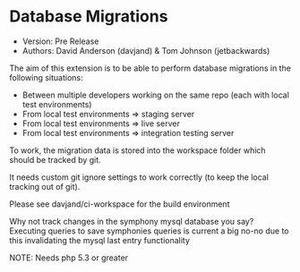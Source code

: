 Database Migrations
========
* Version: Pre Release
* Authors: David Anderson (davjand) & Tom Johnson (jetbackwards)

The aim of this extension is to be able to perform database migrations in the following situations:

* Between multiple developers working on the same repo (each with local test environments)
* From local test environments => staging server
* From local test environments => live server
* From local test environments => integration testing server

To work, the migration data is stored into the workspace folder which should be tracked by git.

It needs custom git ignore settings to work correctly (to keep the local tracking out of git).

Please see davjand/ci-workspace for the build environment

Why not track changes in the symphony mysql database you say? Executing queries to save symphonies queries is current a big no-no due to this invalidating the mysql last entry functionality

NOTE: Needs php 5.3 or greater